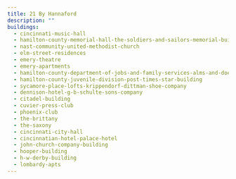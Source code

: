 ```yaml
---
title: 21 By Hannaford
description: ""
buildings:
  - cincinnati-music-hall
  - hamilton-county-memorial-hall-the-soldiers-and-sailors-memorial-building
  - nast-community-united-methodist-church
  - elm-street-residences
  - emery-theatre
  - emery-apartments
  - hamilton-county-department-of-jobs-and-family-services-alms-and-doepke-bldg
  - hamilton-county-juvenile-division-post-times-star-building
  - sycamore-place-lofts-krippendorf-dittman-shoe-company
  - dennison-hotel-g-b-schulte-sons-company
  - citadel-building
  - cuvier-press-club
  - phoenix-club
  - the-brittany
  - the-saxony
  - cincinnati-city-hall
  - cincinnatian-hotel-palace-hotel
  - john-church-company-building
  - hooper-building
  - h-w-derby-building
  - lombardy-apts
---
```

